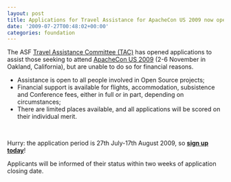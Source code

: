 ```yaml
---
layout: post
title: Applications for Travel Assistance for ApacheCon US 2009 now open
date: '2009-07-27T00:48:02+00:00'
categories: foundation
---
```

<p>The ASF <a href="http://www.apache.org/travel/index.html" title="ASF Travel Assistance Committee">Travel Assistance Committee (TAC)</a> has opened applications to assist those seeking to
         attend <a href="http://www.us.apachecon.com/c/acus2009/" title="ApacheCon US 2009">ApacheCon US 2009</a> (2-6 November in Oakland, California), but are unable to do so for financial reasons.</p><ul><li>Assistance is open to all people involved in Open Source projects;<br /></li><li>Financial support is available for flights, accommodation, subsistence and Conference fees, either in full or in part, depending on circumstances;</li><li>There are limited places available, and all applications will be scored on their individual merit.</li></ul><p>&nbsp;</p><p>Hurry: the application period is 27th July-17th August 2009, so <b><a href="http://tac-apply.apache.org/" title="TAC application form">sign up today</a></b>!</p><p>Applicants will be informed of their status within two weeks of application closing date.</p><p> </p><p>&nbsp;</p>
